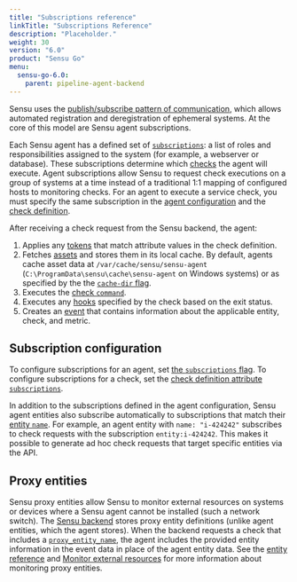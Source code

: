 ```yaml
---
title: "Subscriptions reference"
linkTitle: "Subscriptions Reference"
description: "Placeholder."
weight: 30
version: "6.0"
product: "Sensu Go"
menu:
  sensu-go-6.0:
    parent: pipeline-agent-backend
---
```


Sensu uses the [publish/subscribe pattern of communication][1], which allows automated registration and deregistration of ephemeral systems.
At the core of this model are Sensu agent subscriptions.

Each Sensu agent has a defined set of [`subscriptions`][2]: a list of roles and responsibilities assigned to the system (for example, a webserver or database).
These subscriptions determine which [checks][3] the agent will execute.
Agent subscriptions allow Sensu to request check executions on a group of systems at a time instead of a traditional 1:1 mapping of configured hosts to monitoring checks.
For an agent to execute a service check, you must specify the same subscription in the [agent configuration][2] and the [check definition][3].

After receiving a check request from the Sensu backend, the agent:

1. Applies any [tokens][5] that match attribute values in the check definition.
2. Fetches [assets][6] and stores them in its local cache.
By default, agents cache asset data at `/var/cache/sensu/sensu-agent` (`C:\ProgramData\sensu\cache\sensu-agent` on Windows systems) or as specified by the the [`cache-dir` flag][7].
3. Executes the [check `command`][3].
4. Executes any [hooks][8] specified by the check based on the exit status.
5. Creates an [event][9] that contains information about the applicable entity, check, and metric.

## Subscription configuration

To configure subscriptions for an agent, set [the `subscriptions` flag][2].
To configure subscriptions for a check, set the [check definition attribute `subscriptions`][3].

In addition to the subscriptions defined in the agent configuration, Sensu agent entities also subscribe automatically to subscriptions that match their [entity `name`][10].
For example, an agent entity with `name: "i-424242"` subscribes to check requests with the subscription `entity:i-424242`.
This makes it possible to generate ad hoc check requests that target specific entities via the API.

## Proxy entities

Sensu proxy entities allow Sensu to monitor external resources on systems or devices where a Sensu agent cannot be installed (such a network switch).
The [Sensu backend][11] stores proxy entity definitions (unlike agent entities, which the agent stores).
When the backend requests a check that includes a [`proxy_entity_name`][3], the agent includes the provided entity information in the event data in place of the agent entity data.
See the [entity reference][12] and [Monitor external resources][13] for more information about monitoring proxy entities.


[1]: https://en.wikipedia.org/wiki/Publish%E2%80%93subscribe_pattern
[2]: ../agent/#subscriptions-flag
[3]: ../../pipeline-checks-events/checks/
[5]: ../../../reference/tokens/
[6]: ../../../reference/assets/
[7]: ../agent/#cache-dir
[8]: ../../pipeline-checks-events/hooks/
[9]: ../../pipeline-checks-events/events/
[10]: ../agent/#name
[11]: ../backend/
[12]: ../../pipeline-entities/entities/
[13]: ../../../guides/monitor-external-resources/
